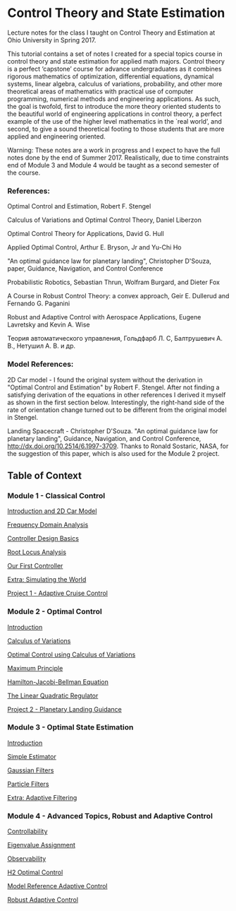 # Control Theory and State Estimation

Lecture notes for the class I taught on Control Theory and Estimation at Ohio University in Spring 2017.

This tutorial contains a set of notes I created for a special topics course in control theory and state estimation for applied math majors. Control theory is a perfect ‘capstone’ course for advance undergraduates as it combines rigorous mathematics of optimization, differential equations, dynamical systems, linear algebra, calculus of variations, probability, and other more theoretical areas of mathematics with practical use of computer programming, numerical methods and engineering applications.
As such, the goal is twofold, first to introduce the more theory oriented students to the beautiful world of engineering applications in control theory, a perfect example of the use of the higher level mathematics in the `real world’, and second, to give a sound theoretical footing to those students that are more applied and engineering oriented.

Warning: These notes are a work in progress and I expect to have the full notes done by the end of Summer 2017.  Realistically, due to time constraints end of Module 3 and Module 4 would be taught as a second semester of the course.  

### References:

Optimal Control and Estimation, Robert F. Stengel

Calculus of Variations and Optimal Control Theory, Daniel Liberzon

Optimal Control Theory for Applications, David G. Hull

Applied Optimal Control, Arthur E. Bryson, Jr and Yu-Chi Ho

"An optimal guidance law for planetary landing", Christopher D'Souza, paper, Guidance, Navigation, and Control Conference

Probabilistic Robotics, Sebastian Thrun, Wolfram Burgard, and Dieter Fox

A Course in Robust Control Theory: a convex approach, Geir E. Dullerud and Fernando G. Paganini

Robust and Adaptive Control with Aerospace Applications, Eugene Lavretsky and Kevin A. Wise

Теория автоматического управления, Гольдфарб Л. С, Балтрушевич А. В., Нетушил А. В. и др.

### Model References:

2D Car model - I found the original system without the derivation in "Optimal Control and Estimation" by Robert F. Stengel.  After not finding a satisfying derivation of the equations in other references I derived it myself as shown in the first section below.  Interestingly, the right-hand side of the rate of orientation change turned out to be different from the original model in Stengel.

Landing Spacecraft - Christopher D'Souza. "An optimal guidance law for planetary landing", Guidance, Navigation, and Control Conference, http://dx.doi.org/10.2514/6.1997-3709.  Thanks to Ronald Sostaric, NASA, for the suggestion of this paper, which is also used for the Module 2 project.

## Table of Context  

### Module 1 - Classical Control
<a href="https://gurgentus.github.io/Intro-Control-and-Estimation/Module1-Introduction.html"> Introduction and 2D Car Model </a>

<a href="https://gurgentus.github.io/Intro-Control-and-Estimation/Frequency-Domain-Analysis.html"> Frequency Domain Analysis </a>

<a href="https://gurgentus.github.io/Intro-Control-and-Estimation/Controller-Design-Basics.html"> Controller Design Basics </a>

<a href="https://gurgentus.github.io/Intro-Control-and-Estimation/Root-Locus-Analysis.html"> Root Locus Analysis </a>

<a href="https://gurgentus.github.io/Intro-Control-and-Estimation/Our-First-Controller.html"> Our First Controller </a>

<a href="https://gurgentus.github.io/Intro-Control-and-Estimation/Extra-Simulating-The-World.html"> Extra: Simulating the World </a>

<a href="https://gurgentus.github.io/Intro-Control-and-Estimation/UnderConstruction.html"> Project 1 - Adaptive Cruise Control </a>

### Module 2 - Optimal Control
<a href="https://gurgentus.github.io/Intro-Control-and-Estimation/UnderConstruction.html"> Introduction </a>

<a href="https://gurgentus.github.io/Intro-Control-and-Estimation/Calculus-Of-Variations.html"> Calculus of Variations </a>

<a href="https://gurgentus.github.io/Intro-Control-and-Estimation/Optimal-Control-Calculus-Of-Variations.html"> Optimal Control using Calculus of Variations </a>

<a href="https://gurgentus.github.io/Intro-Control-and-Estimation/Maximum-Principle.html"> Maximum Principle </a>

<a href="https://gurgentus.github.io/Intro-Control-and-Estimation/HJB.html"> Hamilton-Jacobi-Bellman Equation </a>

<a href="https://gurgentus.github.io/Intro-Control-and-Estimation/LQR.html"> The Linear Quadratic Regulator </a>

<a href="https://gurgentus.github.io/Intro-Control-and-Estimation/UnderConstruction.html"> Project 2 - Planetary Landing Guidance </a>

### Module 3 - Optimal State Estimation

<a href="https://gurgentus.github.io/Intro-Control-and-Estimation/UnderConstruction.html"> Introduction </a>

<a href="https://gurgentus.github.io/Intro-Control-and-Estimation/UnderConstruction.html"> Simple Estimator </a>

<a href="https://gurgentus.github.io/Intro-Control-and-Estimation/UnderConstruction.html"> Gaussian Filters </a>

<a href="https://gurgentus.github.io/Intro-Control-and-Estimation/UnderConstruction.html"> Particle Filters </a>

<a href="https://gurgentus.github.io/Intro-Control-and-Estimation/UnderConstruction.html"> Extra: Adaptive Filtering </a>

### Module 4 - Advanced Topics, Robust and Adaptive Control

<a href="https://gurgentus.github.io/Intro-Control-and-Estimation/UnderConstruction.html"> Controllability </a>

<a href="https://gurgentus.github.io/Intro-Control-and-Estimation/UnderConstruction.html"> Eigenvalue Assignment </a>

<a href="https://gurgentus.github.io/Intro-Control-and-Estimation/UnderConstruction.html"> Observability </a>

<a href="https://gurgentus.github.io/Intro-Control-and-Estimation/UnderConstruction.html"> H2 Optimal Control </a>

<a href="https://gurgentus.github.io/Intro-Control-and-Estimation/UnderConstruction.html"> Model Reference Adaptive Control </a>

<a href="https://gurgentus.github.io/Intro-Control-and-Estimation/UnderConstruction.html"> Robust Adaptive Control </a>

</div>
